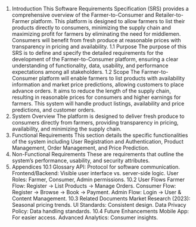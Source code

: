1. Introduction
This Software Requirements Specification (SRS) provides a comprehensive overview of the Farmer-to-Consumer and Retailer-to-Farmer platform. This platform is designed to allow farmers to list their products directly to consumers, minimizing the supply chain and maximizing profit for farmers by eliminating the need for middlemen. Consumers will benefit from fresh produce at reasonable prices with transparency in pricing and availability.
1.1 Purpose
The purpose of this SRS is to define and specify the detailed requirements for the development of the Farmer-to-Consumer platform, ensuring a clear understanding of functionality, data, usability, and performance expectations among all stakeholders.
1.2 Scope
The Farmer-to-Consumer platform will enable farmers to list products with availability information and market price predictions, allowing customers to place advance orders. It aims to reduce the length of the supply chain, resulting in reasonable prices for consumers and higher earnings for farmers. This system will handle product listings, availability and price predictions, and customer orders.
2. System Overview
The platform is designed to deliver fresh produce to consumers directly from farmers, providing transparency in pricing, availability, and minimizing the supply chain.
4. Functional Requirements
This section details the specific functionalities of the system including User Registration and Authentication, Product Management, Order Management, and Price Prediction.
5. Non-Functional Requirements
These are requirements that outline the system’s performance, usability, and security attributes.
10. Appendices
10.1 Glossary
API: Protocol for software communication.
Frontend/Backend: Visible user interface vs. server-side logic.
User Roles: Farmer, Consumer, Admin permissions.
10.2 User Flows
Farmer Flow: Register → List Products → Manage Orders.
Consumer Flow: Register → Browse → Book → Payment.
Admin Flow: Login → User & Content Management.
10.3 Related Documents
Market Research (2023): Seasonal pricing trends.
UI Standards: Consistent design.
Data Privacy Policy: Data handling standards.
10.4 Future Enhancements
Mobile App: For easier access.
Advanced Analytics: Consumer insights.
